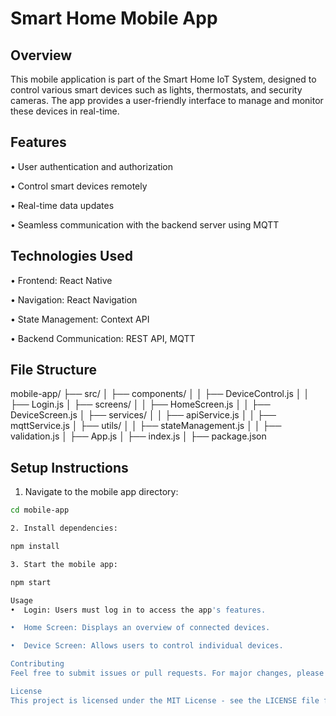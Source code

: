 # Smart Home Mobile App

## Overview
This mobile application is part of the Smart Home IoT System, designed to control various smart devices such as lights, thermostats, and security cameras. The app provides a user-friendly interface to manage and monitor these devices in real-time.

## Features
•  User authentication and authorization

•  Control smart devices remotely

•  Real-time data updates

•  Seamless communication with the backend server using MQTT


## Technologies Used
•  Frontend: React Native

•  Navigation: React Navigation

•  State Management: Context API

•  Backend Communication: REST API, MQTT


## File Structure

mobile-app/
├── src/
│   ├── components/
│   │   ├── DeviceControl.js
│   │   ├── Login.js
│   ├── screens/
│   │   ├── HomeScreen.js
│   │   ├── DeviceScreen.js
│   ├── services/
│   │   ├── apiService.js
│   │   ├── mqttService.js
│   ├── utils/
│   │   ├── stateManagement.js
│   │   ├── validation.js
│   ├── App.js
│   ├── index.js
│   ├── package.json


## Setup Instructions
1. Navigate to the mobile app directory:
```bash
cd mobile-app

2. Install dependencies:

npm install

3. Start the mobile app:

npm start

Usage
•  Login: Users must log in to access the app's features.

•  Home Screen: Displays an overview of connected devices.

•  Device Screen: Allows users to control individual devices.

Contributing
Feel free to submit issues or pull requests. For major changes, please open an issue first to discuss what you would like to change.

License
This project is licensed under the MIT License - see the LICENSE file for details.
